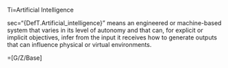 Ti=Artificial Intelligence

sec=“{DefT.Artificial_intelligence}” means an engineered or machine-based system that varies in its level of autonomy and that can, for explicit or implicit objectives, infer from the input it receives how to generate outputs that can influence physical or virtual environments.

=[G/Z/Base]
